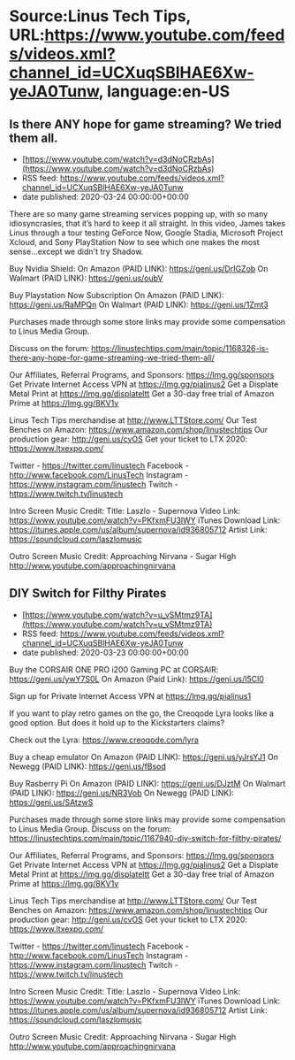 # Source:Linus Tech Tips, URL:https://www.youtube.com/feeds/videos.xml?channel_id=UCXuqSBlHAE6Xw-yeJA0Tunw, language:en-US

## Is there ANY hope for game streaming? We tried them all.
 - [https://www.youtube.com/watch?v=d3dNoCRzbAs](https://www.youtube.com/watch?v=d3dNoCRzbAs)
 - RSS feed: https://www.youtube.com/feeds/videos.xml?channel_id=UCXuqSBlHAE6Xw-yeJA0Tunw
 - date published: 2020-03-24 00:00:00+00:00

There are so many game streaming services popping up, with so many idiosyncrasies, that it’s hard to keep it all straight. In this video, James takes Linus through a tour testing GeForce Now, Google Stadia, Microsoft Project Xcloud, and Sony PlayStation Now to see which one makes the most sense...except we didn't try Shadow.

Buy Nvidia Shield:
On Amazon (PAID LINK): https://geni.us/DrIGZob
On Walmart (PAID LINK): https://geni.us/oubV

Buy Playstation Now Subscription
On Amazon (PAID LINK): https://geni.us/RaMPQn
On Walmart (PAID LINK): https://geni.us/1Zmt3

Purchases made through some store links may provide some compensation to Linus Media Group.

Discuss on the forum: https://linustechtips.com/main/topic/1168326-is-there-any-hope-for-game-streaming-we-tried-them-all/

Our Affiliates, Referral Programs, and Sponsors: https://lmg.gg/sponsors
Get Private Internet Access VPN at https://lmg.gg/pialinus2
Get a Displate Metal Print at https://lmg.gg/displateltt
Get a 30-day free trial of Amazon Prime at https://lmg.gg/8KV1v

Linus Tech Tips merchandise at http://www.LTTStore.com/ 
Our Test Benches on Amazon: https://www.amazon.com/shop/linustechtips 
Our production gear: http://geni.us/cvOS
Get your ticket to LTX 2020: https://www.ltxexpo.com/

Twitter - https://twitter.com/linustech
Facebook - http://www.facebook.com/LinusTech
Instagram - https://www.instagram.com/linustech
Twitch - https://www.twitch.tv/linustech 

Intro Screen Music Credit:
Title: Laszlo - Supernova
Video Link: https://www.youtube.com/watch?v=PKfxmFU3lWY
iTunes Download Link: https://itunes.apple.com/us/album/supernova/id936805712
Artist Link: https://soundcloud.com/laszlomusic

Outro Screen Music Credit: Approaching Nirvana - Sugar High http://www.youtube.com/approachingnirvana

## DIY Switch for Filthy Pirates
 - [https://www.youtube.com/watch?v=u_vSMtmz9TA](https://www.youtube.com/watch?v=u_vSMtmz9TA)
 - RSS feed: https://www.youtube.com/feeds/videos.xml?channel_id=UCXuqSBlHAE6Xw-yeJA0Tunw
 - date published: 2020-03-23 00:00:00+00:00

Buy the CORSAIR ONE PRO i200 Gaming PC at
CORSAIR: https://geni.us/ywY7S0L
On Amazon (Paid Link): https://geni.us/I5Cl0

Sign up for Private Internet Access VPN at https://lmg.gg/pialinus1

If you want to play retro games on the go, the Creoqode Lyra looks like a good option. But does it hold up to the Kickstarters claims?

Check out the Lyra: https://www.creoqode.com/lyra

Buy a cheap emulator 
On Amazon (PAID LINK): https://geni.us/yJrsYJ1 
On Newegg (PAID LINK): https://geni.us/fBsod

Buy Rasberry Pi
On Amazon (PAID LINK): https://geni.us/DJztM
On Walmart (PAID LINK): https://geni.us/NR3Vob
On Newegg (PAID LINK): https://geni.us/SAtzwS


Purchases made through some store links may provide some compensation to Linus Media Group.
Discuss on the forum: https://linustechtips.com/main/topic/1167940-diy-switch-for-filthy-pirates/

Our Affiliates, Referral Programs, and Sponsors: https://lmg.gg/sponsors
Get Private Internet Access VPN at https://lmg.gg/pialinus2
Get a Displate Metal Print at https://lmg.gg/displateltt
Get a 30-day free trial of Amazon Prime at https://lmg.gg/8KV1v

Linus Tech Tips merchandise at http://www.LTTStore.com/ 
Our Test Benches on Amazon: https://www.amazon.com/shop/linustechtips 
Our production gear: http://geni.us/cvOS
Get your ticket to LTX 2020: https://www.ltxexpo.com/

Twitter - https://twitter.com/linustech
Facebook - http://www.facebook.com/LinusTech
Instagram - https://www.instagram.com/linustech
Twitch - https://www.twitch.tv/linustech 

Intro Screen Music Credit:
Title: Laszlo - Supernova
Video Link: https://www.youtube.com/watch?v=PKfxmFU3lWY
iTunes Download Link: https://itunes.apple.com/us/album/supernova/id936805712
Artist Link: https://soundcloud.com/laszlomusic

Outro Screen Music Credit: Approaching Nirvana - Sugar High http://www.youtube.com/approachingnirvana


